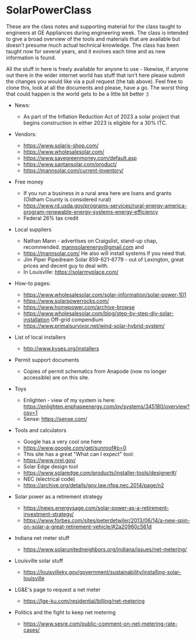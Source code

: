 # SolarPowerClass
These are the class notes and supporting material for the class taught to engineers at GE Appliances during engineering week. The class is intended to give a broad overview of the tools and materials that are available but doesn't presume much actual technical knowledge. The class has been taught now for several years, and it evolves each time and as new information is found.

All the stuff in here is freely available for anyone to use - likewise, if anyone out there in the wider internet world has stuff that isn't here please submit the changes you would like via a pull request (the tab above). Feel free to clone this, look at all the documents and please, have a go. The worst thing that could happen is the world gets to be a little bit better :)

- News:
  - As part of the Inflation Reduction Act of 2023 a solar project that begins construction in either 2023 is eligible for a 30% ITC. 
  
- Vendors:
  - https://www.solaris-shop.com/
  - https://www.wholesalesolar.com/
  - https://www.savegreenmoney.com/default.asp
  - https://www.santansolar.com/product/
  - https://mannsolar.com/current-inventory/
  
- Free money
  - If you run a business in a rural area here are loans and grants (Oldham County is considered rural)
  - https://www.rd.usda.gov/programs-services/rural-energy-america-program-renewable-energy-systems-energy-efficiency
  - Federal 26% tax credit

- Local suppliers
  - Nathan Mann - advertises on Craigslist, stand-up chap, recommended. mannsolarenergy@gmail.com and 
  - https://mannsolar.com/ He also will install systems if you need that.
  - Jim Piper Pipedream Solar 859-621-6779 - out of Lexington, great prices and decent guy to deal with.
  - In Louisville: https://solarmyplace.com/

- How-to pages:
  - https://www.wholesalesolar.com/solar-information/solar-power-101
  - https://www.solarpowerrocks.com/
  - https://www.homepower.com/archive-browse
  - https://www.wholesalesolar.com/blog/step-by-step-diy-solar-installation
  Off-grid compendium
  - https://www.primalsurvivor.net/wind-solar-hybrid-system/

- List of local installers
  - http://www.kyses.org/installers
  
- Permit support documents
  - Copies of permit schematics from Anapode (now no longer accessible) are on this site.
  
- Toys
  - Enlighten - view of my system is here:
    https://enlighten.enphaseenergy.com/pv/systems/345180/overview?osv=1
  - Sense:
    https://sense.com/
    
- Tools and calculators
  - Google has a very cool one here
  - https://www.google.com/get/sunroof#p=0
  - This site has a great "What can I expect" tool:
  - https://www.nrel.gov/
  - Solar Edge design tool
  - https://www.solaredge.com/products/installer-tools/designer#/
  - NEC (electrical code)
  - https://archive.org/details/gov.law.nfpa.nec.2014/page/n2

- Solar power as a retirement strategy
  - https://news.energysage.com/solar-power-as-a-retirement-investment-strategy/
  - https://www.forbes.com/sites/peterdetwiler/2013/06/14/a-new-spin-on-solar-a-great-retirement-vehicle/#2a20960c561d

- Indiana net meter stuff
  - https://www.solarunitedneighbors.org/indiana/issues/net-metering/
  
- Louisville solar stuff
  - https://louisvilleky.gov/government/sustainability/installing-solar-louisville
  
- LG&E's page to request a net meter
  - https://lge-ku.com/residential/billing/net-metering

- Politics and the fight to keep net metering
  - https://www.sesre.com/public-comment-on-net-metering-rate-cases/
